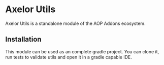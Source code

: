 # Axelor Utils

Axelor Utils is a standalone module of the AOP Addons ecosystem.

## Installation

This module can be used as an complete gradle project. You can clone it, run tests to validate utils and open it in a gradle capable IDE.
